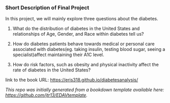 ### Short Description of Final Project

In this project, we will mainly explore three questions about the diabetes.
1) What do the distribution of diabetes in the United States and relationships of Age, Gender, and Race within diabetes tell us? 

2) How do diabetes patients behave towards medical or personal care associated with diabetes(eg. taking insulin, testing blood sugar, seeing a specialist)affect maintaining their A1C level. 

3) How do risk factors, such as obesity and physical inactivity affect the rate of diabetes in the United States?

link to the book URL: https://eris318.github.io/diabetesanalysis/

*This repo was initially generated from a bookdown template available here: https://github.com/jtr13/EDAVtemplate.*	

